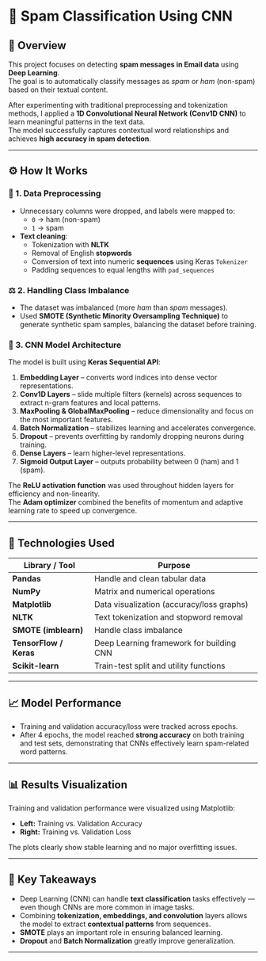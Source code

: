 # 📩 Spam Classification Using CNN

## 🧭 Overview
This project focuses on detecting **spam messages in Email data** using **Deep Learning**.  
The goal is to automatically classify messages as *spam* or *ham* (non-spam) based on their textual content.

After experimenting with traditional preprocessing and tokenization methods, I applied a **1D Convolutional Neural Network (Conv1D CNN)** to learn meaningful patterns in the text data.  
The model successfully captures contextual word relationships and achieves **high accuracy in spam detection**.

---

## ⚙️ How It Works

### 🧹 1. Data Preprocessing
- Unnecessary columns were dropped, and labels were mapped to:
  - `0` → ham (non-spam)
  - `1` → spam  
- **Text cleaning**:
  - Tokenization with **NLTK**
  - Removal of English **stopwords**
  - Conversion of text into numeric **sequences** using Keras `Tokenizer`
  - Padding sequences to equal lengths with `pad_sequences`

### ⚖️ 2. Handling Class Imbalance
- The dataset was imbalanced (more *ham* than *spam* messages).
- Used **SMOTE (Synthetic Minority Oversampling Technique)** to generate synthetic spam samples, balancing the dataset before training.

### 🧠 3. CNN Model Architecture
The model is built using **Keras Sequential API**:
1. **Embedding Layer** – converts word indices into dense vector representations.  
2. **Conv1D Layers** – slide multiple filters (kernels) across sequences to extract n-gram features and local patterns.  
3. **MaxPooling & GlobalMaxPooling** – reduce dimensionality and focus on the most important features.  
4. **Batch Normalization** – stabilizes learning and accelerates convergence.  
5. **Dropout** – prevents overfitting by randomly dropping neurons during training.  
6. **Dense Layers** – learn higher-level representations.  
7. **Sigmoid Output Layer** – outputs probability between 0 (ham) and 1 (spam).

The **ReLU activation function** was used throughout hidden layers for efficiency and non-linearity.  
The **Adam optimizer** combined the benefits of momentum and adaptive learning rate to speed up convergence.

---

## 🧩 Technologies Used
| Library / Tool | Purpose |
|----------------|----------|
| **Pandas** | Handle and clean tabular data |
| **NumPy** | Matrix and numerical operations |
| **Matplotlib** | Data visualization (accuracy/loss graphs) |
| **NLTK** | Text tokenization and stopword removal |
| **SMOTE (imblearn)** | Handle class imbalance |
| **TensorFlow / Keras** | Deep Learning framework for building CNN |
| **Scikit-learn** | Train-test split and utility functions |

---

## 📈 Model Performance
- Training and validation accuracy/loss were tracked across epochs.
- After 4 epochs, the model reached **strong accuracy** on both training and test sets, demonstrating that CNNs effectively learn spam-related word patterns.

---

## 📊 Results Visualization
Training and validation performance were visualized using Matplotlib:

- **Left:** Training vs. Validation Accuracy  
- **Right:** Training vs. Validation Loss  

The plots clearly show stable learning and no major overfitting issues.

---

## 🚀 Key Takeaways
- Deep Learning (CNN) can handle **text classification** tasks effectively — even though CNNs are more common in image tasks.  
- Combining **tokenization, embeddings, and convolution** layers allows the model to extract **contextual patterns** from sequences.  
- **SMOTE** plays an important role in ensuring balanced learning.  
- **Dropout** and **Batch Normalization** greatly improve generalization.

---
